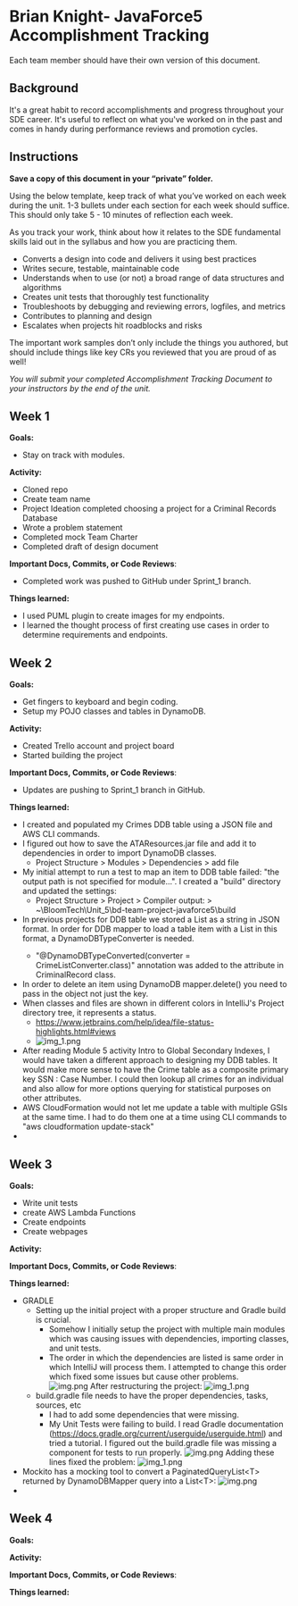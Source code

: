 # Brian Knight- JavaForce5 Accomplishment Tracking

Each team member should have their own version of this document.

## Background

It's a great habit to record accomplishments and progress throughout your SDE
career. It's useful to reflect on what you've worked on in the past and comes in
handy during performance reviews and promotion cycles.

## Instructions

**Save a copy of this document in your “private” folder.**

Using the below template, keep track of what you’ve worked on each week during
the unit. 1-3 bullets under each section for each week should suffice. This
should only take 5 - 10 minutes of reflection each week.

As you track your work, think about how it relates to the SDE fundamental skills
laid out in the syllabus and how you are practicing them.

* Converts a design into code and delivers it using best practices
* Writes secure, testable, maintainable code
* Understands when to use (or not) a broad range of data structures and
  algorithms
* Creates unit tests that thoroughly test functionality
* Troubleshoots by debugging and reviewing errors, logfiles, and metrics
* Contributes to planning and design
* Escalates when projects hit roadblocks and risks

The important work samples don’t only include the things you authored, but
should include things like key CRs you reviewed that you are proud of as well!

_You will submit your completed Accomplishment Tracking Document to your
instructors by the end of the unit._

## Week 1

**Goals:**
* Stay on track with modules.

**Activity:**
* Cloned repo
* Create team name
* Project Ideation completed choosing a project for a Criminal Records Database
* Wrote a problem statement
* Completed mock Team Charter
* Completed draft of design document

**Important Docs, Commits, or Code Reviews**:
* Completed work was pushed to GitHub under Sprint_1 branch.

**Things learned:**
* I used PUML plugin to create images for my endpoints.
* I learned the thought process of first creating use cases in order to determine requirements and endpoints.

## Week 2

**Goals:**
* Get fingers to keyboard and begin coding. 
* Setup my POJO classes and tables in DynamoDB.

**Activity:**
* Created Trello account and project board
* Started building the project

**Important Docs, Commits, or Code Reviews**:
* Updates are pushing to Sprint_1 branch in GitHub.

**Things learned:**
  * I created and populated my Crimes DDB table using a JSON file and AWS CLI commands.
  * I figured out how to save the ATAResources.jar file and add it to dependencies in order to import DynamoDB classes. 
    * Project Structure > Modules > Dependencies > add file
  * My initial attempt to run a test to map an item to DDB table failed: 
  "the output path is not specified for module...". 
  I created a "build" directory and updated the settings: 
    * Project Structure > Project > Compiler output: > ~\BloomTech\Unit_5\bd-team-project-javaforce5\build 
  * In previous projects for DDB table we stored a List<Type> as a string in JSON format. 
   In order for DDB mapper to load a table item with a List in this format, a DynamoDBTypeConverter is needed. 
    * "@DynamoDBTypeConverted(converter = CrimeListConverter.class)" annotation was added to the attribute in CriminalRecord class.
  * In order to delete an item using DynamoDB mapper.delete() you need to pass in the object not just the key.
  * When classes and files are shown in different colors in IntelliJ's Project directory tree, it represents a status. 
    * https://www.jetbrains.com/help/idea/file-status-highlights.html#views
    * ![img_1.png](images/design_document_images/img_1.png)
  * After reading Module 5 activity Intro to Global Secondary Indexes, 
    I would have taken a different approach to designing my DDB tables.
    It would make more sense to have the Crime table as a composite primary key SSN : Case Number.
    I could then lookup all crimes for an individual and also allow for more options
    querying for statistical purposes on other attributes.
  * AWS CloudFormation would not let me update a table with multiple GSIs at the same time.
    I had to do them one at a time using CLI commands to "aws cloudformation update-stack"
  * 
  

## Week 3

**Goals:**
* Write unit tests
* create AWS Lambda Functions
* Create endpoints
* Create webpages

**Activity:**

**Important Docs, Commits, or Code Reviews**:

**Things learned:**
* GRADLE
  * Setting up the initial project with a proper structure and Gradle build is crucial.
    * Somehow I initially setup the project with multiple main modules which was causing issues with dependencies, importing classes, and unit tests.
    * The order in which the dependencies are listed is same order in which IntelliJ will process them. I attempted to change this order which fixed some issues but cause other problems.   
    ![img.png](images/first-project-structure.png)
      After restructuring the project:
      ![img_1.png](images/fixed-project-structure.png)
  * build.gradle file needs to have the proper dependencies, tasks, sources, etc
    * I had to add some dependencies that were missing.
    * My Unit Tests were failing to build. I read Gradle documentation (https://docs.gradle.org/current/userguide/userguide.html) and tried a tutorial. I figured out the build.gradle file was missing a component for tests to run properly.
    ![img.png](images/build-fail-unit-test.png)
    Adding these lines fixed the problem:
    ![img_1.png](images/build-fail-unit-test-fix.png)
* Mockito has a mocking tool to convert a PaginatedQueryList\<T> returned by DynamoDBMapper query into a List\<T>:
    ![img.png](mockito-return-list-from-query.png)
* 

## Week 4

**Goals:**

**Activity:**

**Important Docs, Commits, or Code Reviews**:

**Things learned:**
